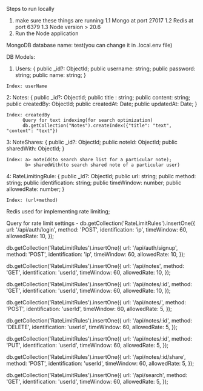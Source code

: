 Steps to run locally
1. make sure these things are running 
  1.1 Mongo at port 27017
  1.2 Redis at port 6379
  1.3 Node version > 20.6
2. Run the Node application


MongoDB database name: test(you can change it in .local.env file)

DB Models:
  1. Users: {
    public _id?: ObjectId;
    public username: string;
    public password: string;
    public name: string;
  }

    Index: userName
  2: Notes: {
    public _id?: ObjectId;
    public title : string;
    public content: string;
    public createdBy: ObjectId;
    public createdAt: Date;
    public updatedAt: Date;
    }

    Index: createdBy
          Query for text indexing(for search optimization)
          db.getCollection("Notes").createIndex({"title": "text", "content": "text"})

  3: NoteShares: {
      public _id?: ObjectId;
      public noteId: ObjectId;
      public sharedWith: ObjectId;
    }

    Index: a> noteId(to search share list for a particular note);
           b> sharedWith(to search shared note of a particular user)
  
  4: RateLimitingRule: {
      public _id?: ObjectId;
      public url: string;
      public method: string;
      public identification: string;
      public timeWindow: number;
      public allowedRate: number;
    }

    Index: (url+method)


Redis used for implementing rate limiting;

Query for rate limit settings - 
db.getCollection('RateLimitRules').insertOne({
  url: '/api/auth/login',
  method: 'POST',
  identification: 'ip',
  timeWindow: 60,
  allowedRate: 10,
});

db.getCollection('RateLimitRules').insertOne({
  url: '/api/auth/signup',
  method: 'POST',
  identification: 'ip',
  timeWindow: 60,
  allowedRate: 10,
});

db.getCollection('RateLimitRules').insertOne({
  url: '/api/notes',
  method: 'GET',
  identification: 'userId',
  timeWindow: 60,
  allowedRate: 10,
});


db.getCollection('RateLimitRules').insertOne({
  url: '/api/notes/:id',
  method: 'GET',
  identification: 'userId',
  timeWindow: 60,
  allowedRate: 10,
});

db.getCollection('RateLimitRules').insertOne({
  url: '/api/notes/',
  method: 'POST',
  identification: 'userId',
  timeWindow: 60,
  allowedRate: 5,
});


db.getCollection('RateLimitRules').insertOne({
  url: '/api/notes/:id',
  method: 'DELETE',
  identification: 'userId',
  timeWindow: 60,
  allowedRate: 5,
});


db.getCollection('RateLimitRules').insertOne({
  url: '/api/notes/:id',
  method: 'PUT',
  identification: 'userId',
  timeWindow: 60,
  allowedRate: 5,
});

db.getCollection('RateLimitRules').insertOne({
  url: '/api/notes/:id/share',
  method: 'POST',
  identification: 'userId',
  timeWindow: 60,
  allowedRate: 5,
});

db.getCollection('RateLimitRules').insertOne({
  url: '/api/search',
  method: 'GET',
  identification: 'userId',
  timeWindow: 60,
  allowedRate: 5,
});


